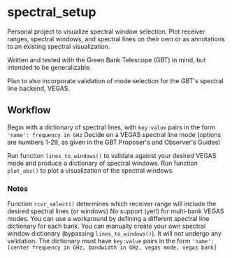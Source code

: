 # spectral_setup

Personal project to visualize spectral window selection. Plot receiver ranges, spectral windows, and spectral lines on their own or as annotations to an existing spectral visualization.

Written and tested with the Green Bank Telescope (GBT) in mind, but intended to be generalizable. 

Plan to also incorporate validation of mode selection for the GBT's spectral line backend, VEGAS. 

## Workflow
Begin with a dictionary of spectral lines, with `key:value` pairs in the form `'name': frequency in GHz`
Decide on a VEGAS spectral line mode (options are numbers 1-29, as given in the GBT Proposer's and Observer's Guides)

Run function `lines_to_windows()` to validate against your desired VEGAS mode and produce a dictionary of spectral windows.
Run function `plot_obs()` to plot a visualization of the spectral windows.

### Notes
Function `rcvr_select()` determines which receiver range will include the desired spectral lines (or windows)
No support (yet!) for multi-bank VEGAS modes. You can use a workaround by defining a different spectral line dictionary for each bank.
You can manually create your own spectral window dictionary (bypassing `lines_to_windows()`). It will not undergo any validation. The dictionary must have `key:value` pairs in the form `'name': [center frequency in GHz, bandwidth in GHz, vegas mode, vegas bank]`
